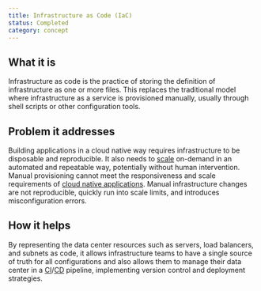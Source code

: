 ```yaml
---
title: Infrastructure as Code (IaC)
status: Completed
category: concept
---
```


## What it is

Infrastructure as code is the practice of storing the definition of infrastructure as one or more files. This replaces the traditional model where infrastructure as a service is provisioned manually, usually through shell scripts or other configuration tools.

## Problem it addresses

Building applications in a cloud native way requires infrastructure to be disposable and reproducible. It also needs to [scale](/scalability/) on-demand in an automated and repeatable way, potentially without human intervention. Manual provisioning cannot meet the responsiveness and scale requirements of [cloud native applications](/cloud_native_apps/). Manual infrastructure changes are not reproducible, quickly run into scale limits, and introduces misconfiguration errors.

## How it helps

By representing the data center resources such as servers, load balancers, and subnets as code, it allows infrastructure teams to have a single source of truth for all configurations and also allows them to manage their data center in a [CI](/continuous_integration/)/[CD](/continuous_delivery/) pipeline, implementing version control and deployment strategies.

